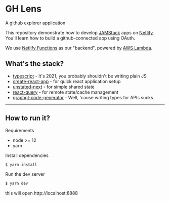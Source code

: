 # GH Lens
A github explorer application

This repository demonstrate how to develop [JAMStack](https://jamstack.org/) apps on [Netlify](https://www.netlify.com).
You'll learn how to build a github-connected app using OAuth.

We use [Netlify Functions](https://www.netlify.com/products/functions/) as our "backend", powered by [AWS Lambda](https://aws.amazon.com/lambda/).

 ## What's the stack?

* [typescript](https://www.typescriptlang.org/) - It's 2021, you probably shouldn't be writing plain JS
* [create-react-app](https://create-react-app.dev/) - for quick react application setup
* [unstated-next](https://github.com/jamiebuilds/unstated-next) - for simple shared state
* [react-query](https://react-query.tanstack.com/) - for remote state/cache management
* [graphql-code-generator](https://graphql-code-generator.com/) - Well, 'cause writing types for APIs sucks

---

## How to run it?

Requirements
* node >= 12
* yarn


Install dependencies
```sh
$ yarn install
```

Run the dev server
```sh
$ yarn dev
```
 this will open http://localhost:8888